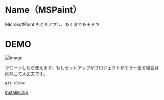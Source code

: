 # Name（MSPaint）
 MicrosoftPaint もどきアプリ、あくまでもモドキ
 
# DEMO
 ![image](https://user-images.githubusercontent.com/75683178/223108637-3e93734e-4def-4990-87f5-78940d47100c.png)
 

クローンしたら使えます、もしセットアップがプロジェクトがエラー出る場合は削除して大丈夫です。
 
```bash
git clone 
```
[Installer.zip](https://github.com/ethanVodka/MSPaint/files/10898890/Installer.zip)
